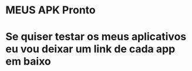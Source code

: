 # MEUS APK Pronto

# Se quiser testar os meus aplicativos eu vou deixar um link de cada app em baixo
